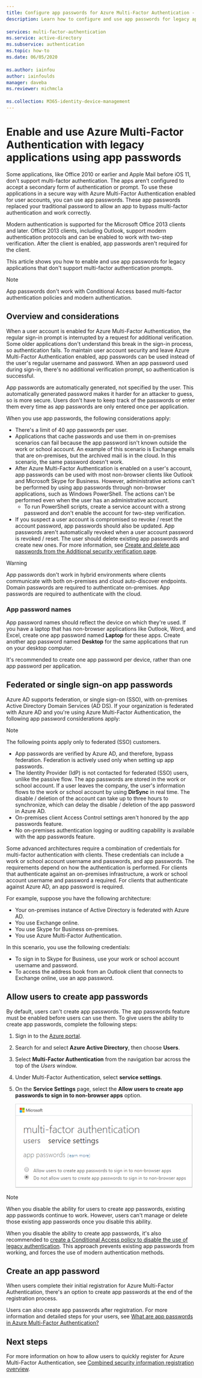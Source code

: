 ```yaml
---
title: Configure app passwords for Azure Multi-Factor Authentication - Azure Active Directory
description: Learn how to configure and use app passwords for legacy applications in Azure Multi-Factor Authentication

services: multi-factor-authentication
ms.service: active-directory
ms.subservice: authentication
ms.topic: how-to
ms.date: 06/05/2020

ms.author: iainfou
author: iainfoulds
manager: daveba
ms.reviewer: michmcla

ms.collection: M365-identity-device-management
---
```

# Enable and use Azure Multi-Factor Authentication with legacy applications using app passwords

Some applications, like Office 2010 or earlier and Apple Mail before iOS 11, don't support multi-factor authentication. The apps aren't configured to accept a secondary form of authentication or prompt. To use these applications in a secure way with Azure Multi-Factor Authentication enabled for user accounts, you can use app passwords. These app passwords replaced your traditional password to allow an app to bypass multi-factor authentication and work correctly.

Modern authentication is supported for the Microsoft Office 2013 clients and later. Office 2013 clients, including Outlook, support modern authentication protocols and can be enabled to work with two-step verification. After the client is enabled, app passwords aren't required for the client.

This article shows you how to enable and use app passwords for legacy applications that don't support multi-factor authentication prompts.

>[!NOTE]
> App passwords don't work with Conditional Access based multi-factor authentication policies and modern authentication.

## Overview and considerations

When a user account is enabled for Azure Multi-Factor Authentication, the regular sign-in prompt is interrupted by a request for additional verification. Some older applications don't understand this break in the sign-in process, so authentication fails. To maintain user account security and leave Azure Multi-Factor Authentication enabled, app passwords can be used instead of the user's regular username and password. When an app password used during sign-in, there's no additional verification prompt, so authentication is successful.

App passwords are automatically generated, not specified by the user. This automatically generated password makes it harder for an attacker to guess, so is more secure. Users don't have to keep track of the passwords or enter them every time as app passwords are only entered once per application.

When you use app passwords, the following considerations apply:

* There's a limit of 40 app passwords per user.
* Applications that cache passwords and use them in on-premises scenarios can fail because the app password isn't known outside the work or school account. An example of this scenario is Exchange emails that are on-premises, but the archived mail is in the cloud. In this scenario, the same password doesn't work.
* After Azure Multi-Factor Authentication is enabled on a user's account, app passwords can be used with most non-browser clients like Outlook and Microsoft Skype for Business. However, administrative actions can't be performed by using app passwords through non-browser applications, such as Windows PowerShell. The actions can't be performed even when the user has an administrative account.
    * To run PowerShell scripts, create a service account with a strong password and don't enable the account for two-step verification.
* If you suspect a user account is compromised so revoke / reset the account password, app passwords should also be updated. App passwords aren't automatically revoked when a user account password is revoked / reset. The user should delete existing app passwords and create new ones. For more information, see [Create and delete app passwords from the Additional security verification page](../user-help/multi-factor-authentication-end-user-app-passwords.md#create-and-delete-app-passwords-from-the-additional-security-verification-page).

>[!WARNING]
> App passwords don't work in hybrid environments where clients communicate with both on-premises and cloud auto-discover endpoints. Domain passwords are required to authenticate on-premises. App passwords are required to authenticate with the cloud.

### App password names

App password names should reflect the device on which they're used. If you have a laptop that has non-browser applications like Outlook, Word, and Excel, create one app password named **Laptop** for these apps. Create another app password named **Desktop** for the same applications that run on your desktop computer.

It's recommended to create one app password per device, rather than one app password per application.

## Federated or single sign-on app passwords

Azure AD supports federation, or single sign-on (SSO), with on-premises Active Directory Domain Services (AD DS). If your organization is federated with Azure AD and you're using Azure Multi-Factor Authentication, the following app password considerations apply:

>[!NOTE]
> The following points apply only to federated (SSO) customers.

* App passwords are verified by Azure AD, and therefore, bypass federation. Federation is actively used only when setting up app passwords.
* The Identity Provider (IdP) is not contacted for federated (SSO) users, unlike the passive flow. The app passwords are stored in the work or school account. If a user leaves the company, the user's information flows to the work or school account by using **DirSync** in real time. The disable / deletion of the account can take up to three hours to synchronize, which can delay the disable / deletion of the app password in Azure AD.
* On-premises client Access Control settings aren't honored by the app passwords feature.
* No on-premises authentication logging or auditing capability is available with the app passwords feature.

Some advanced architectures require a combination of credentials for multi-factor authentication with clients. These credentials can include a work or school account username and passwords, and app passwords. The requirements depend on how the authentication is performed. For clients that authenticate against an on-premises infrastructure, a work or school account username and password a required. For clients that authenticate against Azure AD, an app password is required.

For example, suppose you have the following architecture:

* Your on-premises instance of Active Directory is federated with Azure AD.
* You use Exchange online.
* You use Skype for Business on-premises.
* You use Azure Multi-Factor Authentication.

In this scenario, you use the following credentials:

* To sign in to Skype for Business, use your work or school account username and password.
* To access the address book from an Outlook client that connects to Exchange online, use an app password.

## Allow users to create app passwords

By default, users can't create app passwords. The app passwords feature must be enabled before users can use them. To give users the ability to create app passwords, complete the following steps:

1. Sign in to the [Azure portal](https://portal.azure.com).
2. Search for and select **Azure Active Directory**, then choose **Users**.
3. Select **Multi-Factor Authentication** from the navigation bar across the top of the *Users* window.
4. Under Multi-Factor Authentication, select **service settings**.
5. On the **Service Settings** page, select the **Allow users to create app passwords to sign in to non-browser apps** option.

    ![Screenshot of the Azure portal that shows the service settings for multi-factor authentication to allow the user of app passwords](media/concept-authentication-methods/app-password-authentication-method.png)
    
> [!NOTE]
>
> When you disable the ability for users to create app passwords, existing app passwords continue to work. However, users can't manage or delete those existing app passwords once you disable this ability.
>
> When you disable the ability to create app passwords, it's also recommended to [create a Conditional Access policy to disable the use of legacy authentication](../conditional-access/block-legacy-authentication.md). This approach prevents existing app passwords from working, and forces the use of modern authentication methods.

## Create an app password

When users complete their initial registration for Azure Multi-Factor Authentication, there's an option to create app passwords at the end of the registration process.

Users can also create app passwords after registration. For more information and detailed steps for your users, see [What are app passwords in Azure Multi-Factor Authentication?](../user-help/multi-factor-authentication-end-user-app-passwords.md)

## Next steps

For more information on how to allow users to quickly register for Azure Multi-Factor Authentication, see [Combined security information registration overview](concept-registration-mfa-sspr-combined.md).

